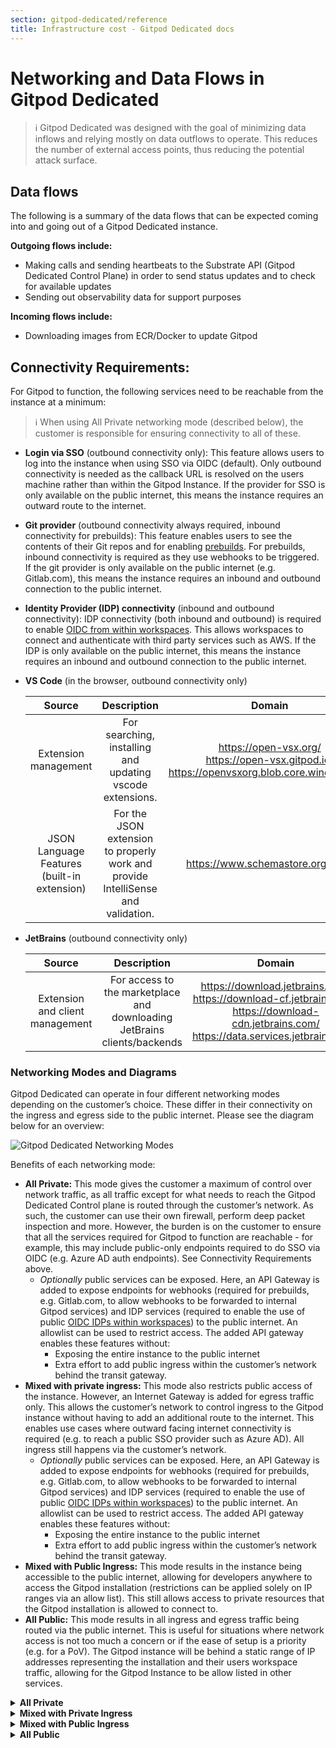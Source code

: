 ```yaml
---
section: gitpod-dedicated/reference
title: Infrastructure cost - Gitpod Dedicated docs
---
```


# Networking and Data Flows in Gitpod Dedicated

> ℹ️ Gitpod Dedicated was designed with the goal of minimizing data inflows and relying mostly on data outflows to operate. This reduces the number of external access points, thus reducing the potential attack surface.

## Data flows

The following is a summary of the data flows that can be expected coming into and going out of a Gitpod Dedicated instance.

**Outgoing flows include:**

-   Making calls and sending heartbeats to the Substrate API (Gitpod Dedicated Control Plane) in order to send status updates and to check for available updates
-   Sending out observability data for support purposes

**Incoming flows include:**

-   Downloading images from ECR/Docker to update Gitpod

## Connectivity Requirements:

For Gitpod to function, the following services need to be reachable from the instance at a minimum:

> ℹ️ When using All Private networking mode (described below), the customer is responsible for ensuring connectivity to all of these.

-   **Login via SSO** (outbound connectivity only): This feature allows users to log into the instance when using SSO via OIDC (default). Only outbound connectivity is needed as the callback URL is resolved on the users machine rather than within the Gitpod Instance. If the provider for SSO is only available on the public internet, this means the instance requires an outward route to the internet.
-   **Git provider** (outbound connectivity always required, inbound connectivity for prebuilds): This feature enables users to see the contents of their Git repos and for enabling [prebuilds](https://www.gitpod.io/docs/configure/projects/prebuilds). For prebuilds, inbound connectivity is required as they use webhooks to be triggered. If the git provider is only available on the public internet (e.g. Gitlab.com), this means the instance requires an inbound and outbound connection to the public internet.
-   **Identity Provider (IDP) connectivity** (inbound and outbound connectivity): IDP connectivity (both inbound and outbound) is required to enable [OIDC from within workspaces](https://www.gitpod.io/docs/configure/workspaces/oidc). This allows workspaces to connect and authenticate with third party services such as AWS. If the IDP is only available on the public internet, this means the instance requires an inbound and outbound connection to the public internet.
-   **VS Code** (in the browser, outbound connectivity only)

    |                   Source                    |                                   Description                                    |                                                Domain                                                 |
    | :-----------------------------------------: | :------------------------------------------------------------------------------: | :---------------------------------------------------------------------------------------------------: |
    |            Extension management             |            For searching, installing and updating vscode extensions.             | https://open-vsx.org/ <br> https://open-vsx.gitpod.io/ <br> https://openvsxorg.blob.core.windows.net/ |
    | JSON Language Features (built-in extension) | For the JSON extension to properly work and provide IntelliSense and validation. |                                   https://www.schemastore.org/json/                                   |

-   **JetBrains** (outbound connectivity only)

    |             Source              |                               Description                                |                                                                           Domain                                                                           |
    | :-----------------------------: | :----------------------------------------------------------------------: | :--------------------------------------------------------------------------------------------------------------------------------------------------------: |
    | Extension and client management | For access to the marketplace and downloading JetBrains clients/backends | https://download.jetbrains.com/ <br> https://download-cf.jetbrains.com/ <br> https://download-cdn.jetbrains.com/ <br> https://data.services.jetbrains.com/ |

### Networking Modes and Diagrams

Gitpod Dedicated can operate in four different networking modes depending on the customer’s choice. These differ in their connectivity on the ingress and egress side to the public internet. Please see the diagram below for an overview:

![Gitpod Dedicated Networking Modes](/images/docs/gitpod-dedicated/reference/networking-data-flows/Gitpod-Dedicated-Architecture.webp)

Benefits of each networking mode:

-   **All Private:** This mode gives the customer a maximum of control over network traffic, as all traffic except for what needs to reach the Gitpod Dedicated Control plane is routed through the customer’s network. As such, the customer can use their own firewall, perform deep packet inspection and more. However, the burden is on the customer to ensure that all the services required for Gitpod to function are reachable - for example, this may include public-only endpoints required to do SSO via OIDC (e.g. Azure AD auth endpoints). See Connectivity Requirements above.
    -   _Optionally_ public services can be exposed. Here, an API Gateway is added to expose endpoints for webhooks (required for prebuilds, e.g. Gitlab.com, to allow webhooks to be forwarded to internal Gitpod services) and IDP services (required to enable the use of public [OIDC IDPs within workspaces](https://www.gitpod.io/docs/configure/workspaces/oidc)) to the public internet. An allowlist can be used to restrict access. The added API gateway enables these features without:
        -   Exposing the entire instance to the public internet
        -   Extra effort to add public ingress within the customer’s network behind the transit gateway.
-   **Mixed with private ingress:** This mode also restricts public access of the instance. However, an Internet Gateway is added for egress traffic only. This allows the customer’s network to control ingress to the Gitpod instance without having to add an additional route to the internet. This enables use cases where outward facing internet connectivity is required (e.g. to reach a public SSO provider such as Azure AD). All ingress still happens via the customer’s network.
    -   _Optionally_ public services can be exposed. Here, an API Gateway is added to expose endpoints for webhooks (required for prebuilds, e.g. Gitlab.com, to allow webhooks to be forwarded to internal Gitpod services) and IDP services (required to enable the use of public [OIDC IDPs within workspaces](https://www.gitpod.io/docs/configure/workspaces/oidc)) to the public internet. An allowlist can be used to restrict access. The added API gateway enables these features without:
        -   Exposing the entire instance to the public internet
        -   Extra effort to add public ingress within the customer’s network behind the transit gateway.
-   **Mixed with Public Ingress:** This mode results in the instance being accessible to the public internet, allowing for developers anywhere to access the Gitpod installation (restrictions can be applied solely on IP ranges via an allow list). This still allows access to private resources that the Gitpod installation is allowed to connect to.
-   **All Public:** This mode results in all ingress and egress traffic being routed via the public internet. This is useful for situations where network access is not too much a concern or if the ease of setup is a priority (e.g. for a PoV). The Gitpod instance will be behind a static range of IP addresses representing the installation and their users workspace traffic, allowing for the Gitpod Instance to be allow listed in other services.

<!-- Add toggle using summary and details -->

<details>
    <summary class="text-body text-large"><b>All Private</b></summary>

<div class="ml-2 md:ml-4">

-   The instance is not accessible by the public internet, it is essentially “air gapped” unless the customer chooses to allow internet access from within their network.
-   Users access the instance via the Transit Gateway in the customer’s AWS account.
-   All traffic (ingress and egress) is routed through the Transit Gateway attachment, except for the traffic to the Gitpod Dedicated Control plane, which is routed via AWS PrivateLink. There is no _incoming_ connection into the Gitpod VPC except for the Transit Gateway attachment.
-   _Optionally_ public services can be exposed. Here, an API Gateway is added to expose endpoints for webhooks (required for prebuilds, e.g. Gitlab.com, to allow webhooks to be forwarded to internal Gitpod services) and IDP services (required to enable the use of public [OIDC IDPs within workspaces](https://www.gitpod.io/docs/configure/workspaces/oidc)) to the public internet. This ingress can be allow listed.

-   `Relay CIDR range` requirements: - The entire VPC used in the Gitpod installation ~~is~~ has a /10 CIDR block. This takes the form of `100.70.0.0/16` and does not need to be routable from the customer network. However, the relay CIDR may not be in this `100.70.0.0/16` range. - Gitpod only requires a `/25` CIDR block to be routable to or from the customer’s network. This is the relay CIDR in the diagram below. - For more information on CIDR range requirements, please see

![Gitpod Dedicated Networking Modes in All Private mode](/images/docs/gitpod-dedicated/reference/networking-data-flows/Gitpod-Dedicated-Architecture-all-private.webp)

For more information on CIDR range requirements, please see: [Pt. 4 in "All Private Networking Mode"](/docs/gitpod-dedicated/guides/getting-started#:~:text=All%20Private%20Networking%20Mode)

</div>

</details>
<details>
    <summary class="text-body text-large mt-4 md:mt-8"><b>Mixed with Private Ingress</b></summary>

<div class="ml-2 md:ml-4">

-   The instance is not available on the public internet. However, there is an ability to route to public endpoints on the egress path only.
-   Users access the instance via the Transit Gateway in the customer’s AWS account.
-   Egress traffic that is part of the customer defined CIDR (CIDR range of your network in [Getting Started](/docs/gitpod-dedicated/guides/getting-started)) is routed through the Transit Gateway attachment. Everything that is outside of the customer defined CIDR range is routed through Internet Gateway. The only exception to this is the traffic to the Gitpod Dedicated Control plane, which is routed via AWS PrivateLink. There is no incoming connection into the Gitpod VPC except for the Transit Gateway attachment.
-   _Optionally_ public services can be exposed. Here, an API Gateway is added to expose endpoints for webhooks (required for prebuilds, e.g. Gitlab.com, to allow webhooks to be forwarded to internal Gitpod services) and IDP services (required to enable the use of public OIDC IDPs within workspaces) to the public internet. This ingress can be allow listed.
-   `Relay CIDR range` requirements:
    -   The entire VPC used in the Gitpod installation is has a /10 CIDR block. This takes the form of `100.70.0.0/16` and does not need to be routable from the customer network. However, the relay CIDR may not be in this `100.70.0.0/16` range.
    -   Gitpod only requires a `/25` CIDR block to be routable to or from the customer’s network. This is the relay CIDR in the diagram below.
    -   For more information on CIDR range requirements, please see [Pt. 5 in "Mixed with Private Ingress Networking Mode"](/docs/gitpod-dedicated/guides/getting-started#:~:text=Mixed%20with%20Private%20Ingress%20Networking%20Mode).

![Gitpod Dedicated Networking Modes in Mixed with Public Ingress](/images/docs/gitpod-dedicated/reference/networking-data-flows/Gitpod-Dedicated-Architecture-mixed-with-pvt-ingress.webp)

</div>

</details>
<details>
    <summary class="text-body text-large mt-4 md:mt-8"><b>Mixed with Public Ingress</b></summary>

<div class="ml-2 md:ml-4">

-   Users access the instance via the public internet
-   Egress traffic that is part of the customer defined CIDR (`CIDR range of your network` in [Getting Started](/docs/gitpod-dedicated/guides/getting-started) ) is routed through the Transit Gateway attachment. Everything that is outside of the customer defined CIDR range is routed through Internet Gateway. The only exception to this is the traffic to the Gitpod Dedicated Control plane, which is routed via AWS PrivateLink. There is no _incoming_ connection into the Gitpod VPC except for the Transit Gateway attachment.
-   Ingress can be allow listed.
-   `Relay CIDR range` requirements:
    -   The entire VPC used in the Gitpod installation is has a /10 CIDR block. This takes the form of `100.70.0.0/16` and does not need to be routable from the customer network. However, the relay CIDR may not be in this `100.70.0.0/16` range.
    -   Gitpod only requires a `/25` CIDR block to be routable to or from the customer’s network. This is the relay CIDR in the diagram below.
    -   For more information on CIDR range requirements, please see [Pt. 4 in "Mixed with Public Ingress Networking Mode"](/docs/gitpod-dedicated/guides/getting-started#:~:text=Mixed%20with%20Public%20Ingress%20Networking%20Mode).

![Gitpod Dedicated Networking Modes in Mixed with Public Ingress](/images/docs/gitpod-dedicated/reference/networking-data-flows/Gitpod-Dedicated-Architecture-mixed-public-ingress.webp)

</div>

</details>

<details>
    <summary class="text-body text-large mt-4 md:mt-8"><b>All Public</b></summary>

<div class="ml-2 md:ml-4">

-   All ingress and egress traffic is routed via the public internet.
-   Ingress can be allow listed.

![Gitpod Dedicated Networking Modes in in All Public mode](/images/docs/gitpod-dedicated/reference/networking-data-flows/Gitpod-Dedicated-Architecture-all-public.webp)

</div>

</details>
